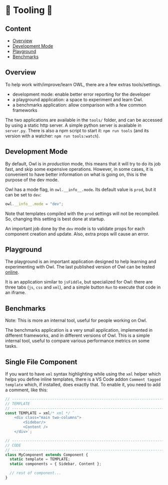 # 🦉 Tooling 🦉

## Content

- [Overview](#overview)
- [Development Mode](#development-mode)
- [Playground](#playground)
- [Benchmarks](#benchmarks)

## Overview

To help work with/improve/learn OWL, there are a few extras tools/settings.

- development mode: enable better error reporting for the developer
- a playground application: a space to experiment and learn Owl.
- a benchmarks application: allow comparison with a few common frameworks

The two applications are available in the `tools/` folder, and can be accessed
by using a static http server. A simple python
server is available in `server.py`. There is also a npm script to start it:
`npm run tools` (and its version with a watcher: `npm run tools:watch`).

## Development Mode

By default, Owl is in _production_ mode, this means that it will try to do its
job fast, and skip some expensive operations. However, in some cases, it is
convenient to have better information on what is going on, this is the purpose
of the dev mode.

Owl has a mode flag, in `owl.__info__.mode`. Its default value is `prod`, but
it can be set to `dev`:

```js
owl.__info__.mode = "dev";
```

Note that templates compiled with the `prod` settings will not be recompiled.
So, changing this setting is best done at startup.

An important job done by the `dev` mode is to validate props for each component
creation and update. Also, extra props will cause an error.

## Playground

The playground is an important application designed to help learning and
experimenting with Owl. The last published version of Owl can be tested [online](https://odoo.github.io/owl/playground/).

It is an application similar to `jsFiddle`, but specialized for Owl: there are
three tabs (`js`, `css` and `xml`), and a simple button `Run` to execute that
code in an iframe.

## Benchmarks

Note: This is more an internal tool, useful for people working on Owl.

The benchmarks application is a very small application, implemented in different
frameworks, and in different versions of Owl. This is a simple internal tool,
useful to compare various performance metrics on some tasks.

## Single File Component

If you want to have `xml` syntax highlighting while using the `xml` helper which
helps you define inline templates, there is a VS Code addon `Comment tagged template`
which, if installed, does exactly that. To enable it, you need to add a comment,
like this:

```js
// -----------------------------------------------------------------------------
// TEMPLATE
// -----------------------------------------------------------------------------
const TEMPLATE = xml/* xml */ `
	<div class="main two-columns">
		<Sidebar/>
		<Content />
	</div>`;

// -----------------------------------------------------------------------------
// CODE
// -----------------------------------------------------------------------------
class MyComponent extends Component {
  static template = TEMPLATE;
  static components = { Sidebar, Content };

  // rest of component...
}
```

